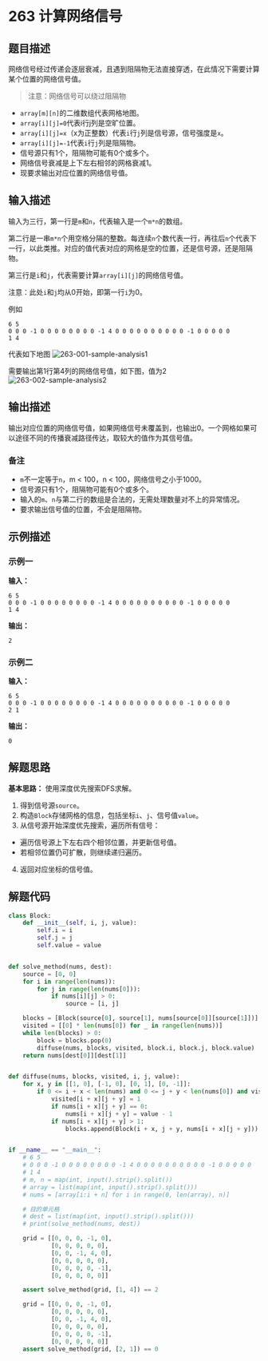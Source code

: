 # 263 计算网络信号

## 题目描述

网络信号经过传递会逐层衰减，且遇到阻隔物无法直接穿透，在此情况下需要计算某个位置的网络信号值。

> 注意：网络信号可以绕过阻隔物

- `array[m][n]`的二维数组代表网格地图。
- `array[i][j]=0`代表i行j列是空旷位置。
- `array[i][j]=x`（x为正整数）代表`i`行`j`列是信号源，信号强度是`x`。
- `array[i][j]=-1`代表`i`行`j`列是阻隔物。
- 信号源只有1个，阻隔物可能有0个或多个。
- 网络信号衰减是上下左右相邻的网格衰减1。
- 现要求输出对应位置的网络信号值。

## 输入描述

输入为三行，第一行是`m`和`n`，代表输入是一个`m*n`的数组。

第二行是一串`m*n`个用空格分隔的整数。每连续`n`个数代表一行，再往后`n`个代表下一行，以此类推。对应的值代表对应的网格是空的位置，还是信号源，还是阻隔物。

第三行是`i`和`j`，代表需要计算`array[i][j]`的网络信号值。

注意：此处`i`和`j`均从0开始，即第一行`i`为0。

例如
```
6 5
0 0 0 -1 0 0 0 0 0 0 0 0 -1 4 0 0 0 0 0 0 0 0 0 0 -1 0 0 0 0 0
1 4
```

代表如下地图
![263-001-sample-analysis1](./images/263-001-sample-analysis1.png)

需要输出第1行第4列的网络信号值，如下图，值为2
![263-002-sample-analysis2](./images/263-002-sample-analysis2.png)

## 输出描述

输出对应位置的网络信号值，如果网络信号未覆盖到，也输出0。一个网格如果可以途径不同的传播衰减路径传达，取较大的值作为其信号值。

### 备注

- `m`不一定等于`n`，m < 100，n < 100，网络信号之小于1000。
- 信号源只有1个，阻隔物可能有0个或多个。
- 输入的`m`、`n`与第二行的数组是合法的，无需处理数量对不上的异常情况。
- 要求输出信号值的位置，不会是阻隔物。

## 示例描述

### 示例一

**输入：**
```text
6 5
0 0 0 -1 0 0 0 0 0 0 0 0 -1 4 0 0 0 0 0 0 0 0 0 0 -1 0 0 0 0 0
1 4
```

**输出：**
```text
2
```

### 示例二

**输入：**
```text
6 5
0 0 0 -1 0 0 0 0 0 0 0 0 -1 4 0 0 0 0 0 0 0 0 0 0 -1 0 0 0 0 0
2 1
```

**输出：**
```text
0
```

## 解题思路

**基本思路：** 使用深度优先搜索DFS求解。

1. 得到信号源`source`。
2. 构造`Block`存储网格的信息，包括坐标`i`、`j`、信号值`value`。
3. 从信号源开始深度优先搜索，遍历所有信号：
  - 遍历信号源上下左右四个相邻位置，并更新信号值。
  - 若相邻位置仍可扩散，则继续递归遍历。
4. 返回对应坐标的信号值。

## 解题代码
```python
class Block:
    def __init__(self, i, j, value):
        self.i = i
        self.j = j
        self.value = value


def solve_method(nums, dest):
    source = [0, 0]
    for i in range(len(nums)):
        for j in range(len(nums[0])):
            if nums[i][j] > 0:
                source = [i, j]

    blocks = [Block(source[0], source[1], nums[source[0]][source[1]])]
    visited = [[0] * len(nums[0]) for _ in range(len(nums))]
    while len(blocks) > 0:
        block = blocks.pop(0)
        diffuse(nums, blocks, visited, block.i, block.j, block.value)
    return nums[dest[0]][dest[1]]


def diffuse(nums, blocks, visited, i, j, value):
    for x, y in [[1, 0], [-1, 0], [0, 1], [0, -1]]:
        if 0 <= i + x < len(nums) and 0 <= j + y < len(nums[0]) and visited[i + x][j + y] == 0:
            visited[i + x][j + y] = 1
            if nums[i + x][j + y] == 0:
                nums[i + x][j + y] = value - 1
            if nums[i + x][j + y] > 1:
                blocks.append(Block(i + x, j + y, nums[i + x][j + y]))


if __name__ == "__main__":
    # 6 5
    # 0 0 0 -1 0 0 0 0 0 0 0 0 -1 4 0 0 0 0 0 0 0 0 0 0 -1 0 0 0 0 0
    # 1 4
    # m, n = map(int, input().strip().split())
    # array = list(map(int, input().strip().split()))
    # nums = [array[i:i + n] for i in range(0, len(array), n)]

    # 目的单元格
    # dest = list(map(int, input().strip().split()))
    # print(solve_method(nums, dest))

    grid = [[0, 0, 0, -1, 0],
            [0, 0, 0, 0, 0],
            [0, 0, -1, 4, 0],
            [0, 0, 0, 0, 0],
            [0, 0, 0, 0, -1],
            [0, 0, 0, 0, 0]]

    assert solve_method(grid, [1, 4]) == 2

    grid = [[0, 0, 0, -1, 0],
            [0, 0, 0, 0, 0],
            [0, 0, -1, 4, 0],
            [0, 0, 0, 0, 0],
            [0, 0, 0, 0, -1],
            [0, 0, 0, 0, 0]]
    assert solve_method(grid, [2, 1]) == 0
```